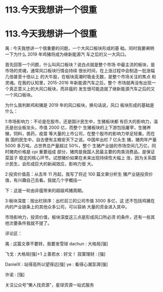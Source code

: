 # 113.今天我想讲一个很重

# 113.今天我想讲一个很重

禺 : 今天我想讲一个很重要的问题，一个大风口板块形成的基 础。同时我要阐明一下为什么 2019 年鸡猪将成为继新能源汽 车之后的又一大风口。

首先回答一个问题，什么叫风口板块？说白点就是整个市场 中最主流的板块，是市场的灵魂，通常风口板块行情会持续 很长时间，在上涨过程中会制造一批涨幅几倍甚至十倍以上 的大牛股，在板块高潮时吸金无数，是整个市场关注的焦点 和灵魂。在我的认知里，2015-2016 年新能源汽车之后，整个 市场就再没有出现一个真正意义上的大风口板块，而非瘟的 发生很可能造就了继新能源汽车之后的又一个风口板块。

为什么我判断鸡和猪是 2019 年的风口板块，换句话说，风口 板块形成的基础是什么：

1:市场影响力：不论是在股市，还是国计民生中，生猪板块都 有巨大的影响力，温氏是创业板龙头，市值 2000 亿，而整个 生猪板块的上下游包括屠宰，生猪养殖，饲料，兽药，疫苗 等大量的上市公司，在整个股市的影响力举足轻重。而在我 国的民生中，自古便有主粮安天下之说。中国年出栏 7 亿头生 猪，猪肉年产量 5000 多万吨，占世界总产量超过 50%，整个 生猪产业链的市场空间几万亿，同时猪肉价格是 cpi 重要组成 部分，猪肉是我国人民最主要的肉类消费品，是保证菜篮子 稳定的核心环节。试想猪价如果在未来出现持续性大幅上 涨，因为关系国计民生，会形成巨大的新闻效应，影响力很 大。

2:投资价值高：从去年 11 月起，我写了将近 100 篇文章分析生 猪产业链投资价值，有兴趣自己去看。我就几个字概括一

下：这是一轮由非瘟带来的超级鸡猪周期。

3:板块深度：按出栏排序：出栏前三的公司市值 3000 多亿，这 还不包括鸡猪在内的产业链条上的其他众多公司，可以容纳 大量的资金进入其中。

市场影响力，投资价值，板块深度这三点是形成风口所必须 的条件，还有一些其他次要条件我就不提了。

评论区：

禺 : 这篇文章不要转，我要发雪球 dachun : 大格局[强]

飞戈 : 大格局[强]+1 上善若水 : 好文！ 寂寞理财 : [强]

DanielX : 站得高所以望得远[强] ye : 看得心潮澎湃[强]

许诺 : [强]

关注公众号"懒人找资源"，星球资源一站式服务